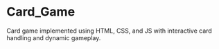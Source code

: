 # Card_Game
Card game implemented using HTML, CSS, and JS with interactive card handling and dynamic gameplay.
